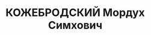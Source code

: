 ---
title: КОЖЕБРОДСКИЙ Мордух Симхович
description: "Род. в 1894, Польша, г. Пружаны. Проживал: Ярославская обл., г. Ярославль,\
  \ п. Ляпино, 16. Ярославский энергокомбинат, Главный инженер \n  Арестован 21.08.1937.\
  \ Обв. по ст. 58-8, 58-9, 58-11. Приговор: ВК ВС СССР, 29.12.1937 – ВМН. Расстрелян\
  \ 30.12.1937. \n  Реабилитирован ВК ВС СССР 23.05.1957"
---